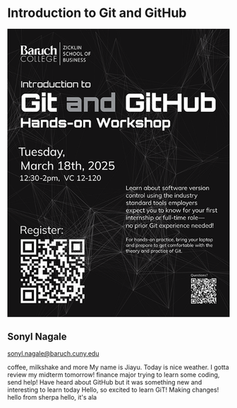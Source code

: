 # Introduction to Git and GitHub

![_assets/git_and_github_flyer.png](_assets/git_and_github_flyer.png)

## Sonyl Nagale

sonyl.nagale@baruch.cuny.edu



coffee, milkshake and more
My name is Jiayu. Today is nice weather. I gotta review my midterm tomorrow!
finance major trying to learn some coding, send help!
Have heard about GitHub but it was something new and interesting to learn today
Hello, so excited to learn GiT!
Making changes!
hello from sherpa
hello, it's ala

